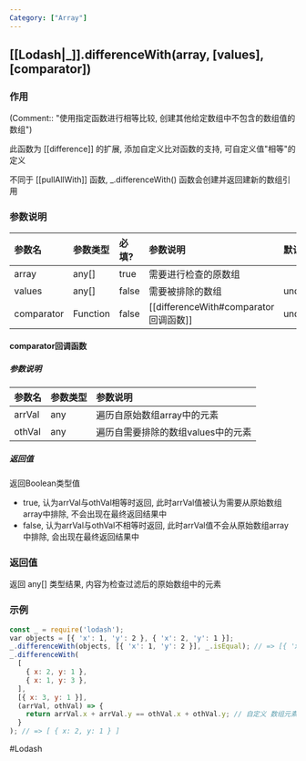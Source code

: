 ```yaml
---
Category: ["Array"]
---
```

## [[Lodash|_]].differenceWith(array, \[values\], \[comparator\])
### 作用
(Comment:: "使用指定函数进行相等比较, 创建其他给定数组中不包含的数组值的数组")

此函数为 [[difference]] 的扩展, 添加自定义比对函数的支持, 可自定义值"相等"的定义

不同于 [[pullAllWith]] 函数, \_.differenceWith() 函数会创建并返回建新的数组引用

### 参数说明
| 参数名     | 参数类型 | 必填? | 参数说明             | 默认值    |
|:---------- |:-------- |:----- |:-------------------- |:--------- |
| array      | any[]    | true  | 需要进行检查的原数组 |           |
| values     | any[]    | false | 需要被排除的数组     | undefined |
| comparator | Function | false | [[differenceWith#comparator回调函数]]     | undefined | 

#### comparator回调函数
##### 参数说明
| 参数名 | 参数类型 | 参数说明                           |
| :------ | :-------- | :---------------------------------- |
| arrVal | any      | 遍历自原始数组array中的元素        |
| othVal | any      | 遍历自需要排除的数组values中的元素 | 
##### 返回值
返回Boolean类型值
- true, 认为arrVal与othVal相等时返回, 此时arrVal值被认为需要从原始数组array中排除, 不会出现在最终返回结果中
- false, 认为arrVal与othVal不相等时返回, 此时arrVal值不会从原始数组array中排除, 会出现在最终返回结果中

### 返回值
返回 any[] 类型结果, 内容为检查过滤后的原始数组中的元素

### 示例
```javascript
const _ = require('lodash');
var objects = [{ 'x': 1, 'y': 2 }, { 'x': 2, 'y': 1 }];
_.differenceWith(objects, [{ 'x': 1, 'y': 2 }], _.isEqual); // => [{ 'x': 2, 'y': 1 }]
_.differenceWith(
  [
    { x: 2, y: 1 },
    { x: 1, y: 3 },
  ],
  [{ x: 3, y: 1 }],
  (arrVal, othVal) => {
    return arrVal.x + arrVal.y == othVal.x + othVal.y; // 自定义 数组元素的x字段值+y字段值相等, 认为两个对象相同, 应该被过滤掉
  }
); // => [ { x: 2, y: 1 } ]
```

#Lodash  